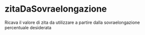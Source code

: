 # zitaDaSovraelongazione
Ricava il valore di zita da utilizzare a partire dalla sovraelongazione percentuale desiderata

